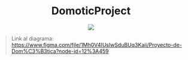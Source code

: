 <div align="center">
    <h1>DomoticProject</h1>
</div>

<p align="center">
    <img src="https://github.com/cambranes/DomoticProject/blob/main/assets/headTwo.png">
</p>

> Link al diagrama: https://www.figma.com/file/1Mh0V4IUslwSduBUq3Kaii/Proyecto-de-Dom%C3%B3tica?node-id=12%3A459